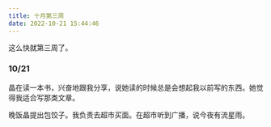 ```yaml
---
title: 十月第三周
date: 2022-10-21 15:44:46
---
```

这么快就第三周了。

### 10/21
晶在读一本书，兴奋地跟我分享，说她读的时候总是会想起我以前写的东西。她觉得我适合写那类文章。

晚饭晶提出包饺子。我负责去超市买面。在超市听到广播，说今夜有流星雨。